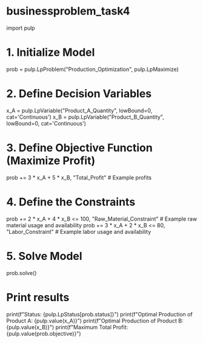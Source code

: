 # businessproblem_task4
import pulp

# 1. Initialize Model
prob = pulp.LpProblem("Production_Optimization", pulp.LpMaximize)

# 2. Define Decision Variables
x_A = pulp.LpVariable("Product_A_Quantity", lowBound=0, cat='Continuous')
x_B = pulp.LpVariable("Product_B_Quantity", lowBound=0, cat='Continuous')

# 3. Define Objective Function (Maximize Profit)
prob += 3 * x_A + 5 * x_B, "Total_Profit" # Example profits

# 4. Define the Constraints
prob += 2 * x_A + 4 * x_B <= 100, "Raw_Material_Constraint" # Example raw material usage and availability
prob += 3 * x_A + 2 * x_B <= 80, "Labor_Constraint"      # Example labor usage and availability

# 5. Solve Model
prob.solve()

# Print results
print(f"Status: {pulp.LpStatus[prob.status]}")
print(f"Optimal Production of Product A: {pulp.value(x_A)}")
print(f"Optimal Production of Product B: {pulp.value(x_B)}")
print(f"Maximum Total Profit: {pulp.value(prob.objective)}")

